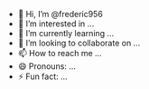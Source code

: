 - 👋 Hi, I’m @frederic956
- 👀 I’m interested in ...
- 🌱 I’m currently learning ...
- 💞️ I’m looking to collaborate on ...
- 📫 How to reach me ...
- 😄 Pronouns: ...
- ⚡ Fun fact: ...

<!---
frederic956/frederic956 is a ✨ special ✨ repository because its `README.md` (this file) appears on your GitHub profile.
You can click the Preview link to take a look at your changes.
--->
